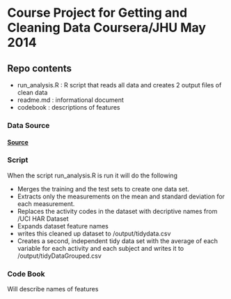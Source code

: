 # Course Project for Getting and Cleaning Data Coursera/JHU May 2014

## Repo contents
* run_analysis.R : R script that reads all data and creates 2 output files of clean data
* readme.md : informational document
* codebook : descriptions of features

### Data Source
#### [Source](https://d396qusza40orc.cloudfront.net/getdata%2Fprojectfiles%2FUCI%20HAR%20Dataset.zip)

### Script
When the script run_analysis.R is run it will do the following
- Merges the training and the test sets to create one data set.
- Extracts only the measurements on the mean and standard deviation for each measurement. 
- Replaces the activity codes in the dataset with decriptive names from <project>/UCI HAR Dataset
- Expands dataset feature names
- writes this cleaned up dataset to <project>/output/tidydata.csv 
- Creates a second, independent tidy data set with the average of each variable for each activity and each subject and writes it to <project>/output/tidyDataGrouped.csv 

### Code Book
Will describe names of features
